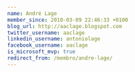 ```yaml
---
name: André Lage
member_since: 2010-03-09 22:46:33 +0100
blog_url: http://aaclage.blogspot.com
twitter_username: aaclage
linkedin_username: antoniolage
facebook_username: aaclage
is_microsoft_mvp: true
redirect_from: /membro/andre-lage/
---
```

